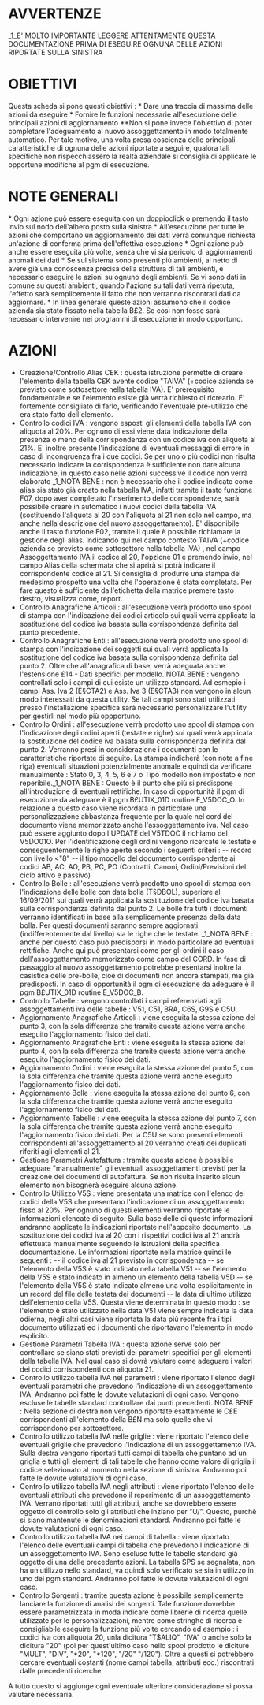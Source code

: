 # AVVERTENZE

_1_E' MOLTO IMPORTANTE LEGGERE ATTENTAMENTE QUESTA DOCUMENTAZIONE PRIMA DI ESEGUIRE OGNUNA DELLE AZIONI RIPORTATE SULLA SINISTRA

# OBIETTIVI

Questa scheda si pone questi obiettivi : 
\* Dare una traccia di massima delle azioni da eseguire
\* Fornire le funzioni necessarie all'esecuzione delle principali azioni di aggiornamento
**Non si pone invece l'obiettivo di poter completare l'adeguamento al nuovo assoggettamento in modo totalmente automatico. Per tale motivo, una volta presa coscienza delle principali caratteristiche di ognuna delle azioni riportate a seguire, qualora tali specifiche non rispecchiassero la realtà aziendale si consiglia di applicare le opportune modifiche al pgm di esecuzione. 

# NOTE GENERALI

\* Ogni azione può essere eseguita con un doppioclick o premendo il tasto invio sul nodo dell'albero posto sulla sinistra
\* All'esecuzione per tutte le azioni che comportano un aggiornamento dei dati verrà comunque richiesta un'azione di conferma prima dell'effettiva esecuzione
\* Ogni azione può anche essere eseguita più volte, senza che vi sia pericolo di aggiornamenti anomali dei dati
\* Se sul sistema sono presenti più ambienti, al netto di avere già una conoscenza precisa della struttura di tali ambienti, è necessario eseguire le azioni su ognuno degli ambienti. Se vi sono dati in comune su questi ambienti, quando l'azione su tali dati verrà ripetuta, l'effetto sarà semplicemente il fatto che non verranno riscontrati dati da aggiornare.
\* In linea generale queste azioni assumono che il codice azienda sia stato fissato nella tabella B£2. Se così non fosse sarà necessario intervenire nei programmi di esecuzione in modo opportuno.

# AZIONI

- Creazione/Controllo Alias C£K :  questa istruzione permette di creare l'elemento della tabella C£K avente codice "TAIVA" (+codice azienda se previsto come sottosettore nella tabella IVA).  E' prerequisito fondamentale e se l'elemento esiste già verrà richiesto di ricrearlo. E' fortemente consigliato di farlo, verificando l'eventuale pre-utilizzo che era stato fatto dell'elemento.
- Controllo codici IVA :  vengono esposti gli elementi della tabella IVA con aliquota al 20%. Per ognuno di essi viene data indicazione della presenza o meno della corrispondenza con un codice iva con aliquota al 21%. E' inoltre presente l'indicazione di eventuali messaggi di errore  in caso di incongruenza fra i due codici. Se per uno o più codici non risulta necessario indicare la corrispondenza è sufficiente non dare alcuna indicazione, in questo caso nelle azioni successive il codice non verrà elaborato _1_NOTA BENE :  non è necessario che il codice indicato come alias sia stato già creato nella tabella IVA, infatti tramite il tasto funzione F07, dopo aver completato l'inserimento delle corrispondenze, sarà possibile creare in automatico i nuovi codici della tabella IVA (sostituendo l'aliquota al 20 con l'aliquota al 21 non solo nel campo, ma anche nella descrizione del nuovo assoggettamento).  E' disponibile anche il tasto funzione F02, tramite il quale è possibile richiamare la gestione degli alias. Indicando qui nel campo contesto TAIVA  (+codice azienda se previsto come sottosettore nella tabella IVA) , nel campo Assoggettamento IVA il codice al 20, l'opzione 01 e premendo invio, nel campo Alias della schermata che si aprirà si potrà indicare il corrispondente codice al 21. Si consiglia di produrre una stampa del medesimo prospetto una volta  che l'operazione è stata completata. Per fare questo è sufficiente dall'etichetta della matrice premere tasto destro, visualizza come, report.
- Controllo Anagrafiche Articoli :  all'esecuzione verrà prodotto uno spool di stampa con l'indicazione dei codici articolo sui quali verrà applicata la sostituzione del codice iva basata sulla corrispondenza definita dal punto precedente.
- Controllo Anagrafiche Enti :  all'esecuzione verrà prodotto uno spool di stampa con l'indicazione dei soggetti sui quali verrà applicata la sostituzione del codice iva basata sulla corrispondenza definita dal punto 2. Oltre che all'anagrafica di base, verrà adeguata anche l'estensione £14 - Dati specifici per modello.
NOTA BENE :  vengono controllati solo i campi di cui esiste un utilizzo standard. Ad esmepio i campi Ass. Iva 2 (E§CTA2) e Ass. Iva 3 (E§CTA3) non vengono in alcun modo interessati da questa utility. Se tali campi sono stati utilizzati presso l'installazione specifica sarà necessario personalizzare l'utility per gestirli nel modo più oppportuno.
- Controllo Ordini :  all'esecuzione verrà prodotto uno spool di stampa con l'indicazione degli ordini aperti (testate e righe) sui quali verrà applicata la sostituzione del codice iva basata sulla corrispondenza definita dal punto 2. Verranno presi in considerazione i documenti con le caratteristiche riportate di seguito. La stampa indicherà (con note a fine riga) eventuali situazioni potenzialmente anomale e quindi da verificare manualmente :  Stato 0, 3, 4, 5, 6 e 7 o Tipo modello non impostato e non reperibile._1_NOTA BENE :  Questo è il punto che più si predispone all'introduzione di eventuali rettifiche. In caso di opportunità il pgm di esecuzione da adeguare è il pgm B£UTIX_01D routine E_V5DOC_O. In relazione a questo caso viene ricordata in particolare una personalizzazione abbastanza frequente per la quale nel cord del documento viene memorizzato anche l'assoggettamento iva. Nel caso può essere aggiunto dopo l'UPDATE del V5TDOC il richiamo del V5DO01O. Per l'identificazione degli ordini
vengono ricercate le testate e conseguentemente le righe aperte secondo i seguenti criteri : 
-- record con livello <"8"
-- il tipo modello del documento corrispondente ai codici AB, AC, AO, PB, PC, PO (Contratti, Canoni, Ordini/Previsioni del ciclo attivo e passivo)
- Controllo Bolle :  all'esecuzione verrà prodotto uno spool di stampa con l'indicazione delle bolle con data bolla (T§DBOL), superiore al 16/09/2011 sui quali verrà applicata la sostituzione del codice iva basata sulla corrispondenza definita dal punto 2. Le bolle fra tutti i documenti verranno identificati in base alla semplicemente presenza della data bolla. Per  questi documenti saranno sempre aggiornati (indifferentemente dal livello) sia le righe che le testate. _1_NOTA BENE :  anche per questo caso può predisporsi in modo particolare ad eventuali rettifiche. Anche qui può presentarsi come per gli ordini il caso dell'assoggettamento memorizzato come campo del CORD. In fase di passaggio al nuovo assoggettamento potrebbe presentarsi inoltre la casistica delle pre-bolle, cioè di documenti non ancora stampati, ma già predisposti. In caso di opportunità il pgm di esecuzione da adeguare è il pgm B£UTIX_01D routine E_V5DOC_B.
- Controllo Tabelle :  vengono controllati i campi referenziati agli assoggettamenti iva delle tabelle :  V51, C51, BRA, C6S, G9S e C5U.
- Aggiornamento Anagrafiche Articoli :  viene eseguita la stessa azione del punto 3, con la sola differenza che tramite questa azione verrà anche eseguito l'aggiornamento fisico dei dati.
- Aggiornamento Anagrafiche Enti :  viene eseguita la stessa azione del punto 4, con la sola differenza che tramite questa azione verrà anche eseguito l'aggiornamento fisico dei dati.
- Aggiornamento Ordini :  viene eseguita la stessa azione del punto 5, con la sola differenza che tramite questa azione verrà anche eseguito l'aggiornamento fisico dei dati.
- Aggiornamento Bolle :  viene eseguita la stessa azione del punto 6, con la sola differenza che tramite questa azione verrà anche eseguito l'aggiornamento fisico dei dati.
- Aggiornamento Tabelle :  viene eseguita la stessa azione del punto 7, con la sola differenza che tramite questa azione verrà anche eseguito l'aggiornamento fisico dei dati. Per la C5U se sono presenti elementi corrispondenti all'assoggettamento al 20 verranno creati dei duplicati riferiti agli elementi al 21.
- Gestione Parametri Autofattura :  tramite questa azione è possibile adeguare "manualmente" gli eventuali assoggettamenti previsti per la creazione dei documenti di autofattura. Se non risulta inserito alcun elemento non bisognerà eseguire alcuna azione.
- Controllo Utilizzo V5S :  viene presentata una matrice con l'elenco dei codici della V5S che presentano l'indicazione di un assoggettamento fisso al 20%. Per ognuno di questi elementi verranno riportate le informazioni elencate di seguito. Sulla base delle di queste informazioni andranno applicate le indicazioni riportate nell'apposito documento. La sostituzione dei codici iva al 20 con i rispettivi codici iva al 21 andrà effettuata manualmente seguendo le istruzioni della specifica documentazione. Le informazioni riportate nella matrice quindi le seguenti : 
-- il codice iva al 21 previsto in corrispondenza
-- se l'elemento della V5S è stato indicato nella tabella V51
-- se l'elemento della V5S è stato indicato in almeno un elemento della tabella V5D
-- se l'elemento della V5S è stato indicato almeno una volta esplicitamente in un record del file delle testata dei documenti
-- la data di ultimo utilizzo dell'elemento della V5S. Questa viene determinata in questo modo :  se l'elemento è stato utilizzato nella data V51 viene sempre indicata la data odierna, negli altri casi viene riportata la data più recente fra i tipi documento utilizzati ed i documenti che riportavano l'elemento in modo esplicito.
- Gestione Parametri Tabella IVA :  questa azione serve solo per controllare se siano stati previsti dei parametri specifici per gli elementi della tabella IVA. Nel qual caso si dovrà valutare come adeguare i valori dei codici corrispondenti con aliquota 21.
- Controllo utilizzo tabella IVA nei parametri :  viene riportato l'elenco degli eventuali parametri che prevedono l'indicazione di un assoggettamento IVA. Andranno poi fatte le dovute valutazioni di ogni caso. Vengono escluse le tabelle standard controllare dai punti precedenti. NOTA BENE :  Nella sezione di destra non vengono riportate esattamente le C£E corrispondenti all'elemento della B£N ma solo quelle che vi corrispondono per sottosettore.
- Controllo utilizzo tabella IVA nelle griglie :  viene riportato l'elenco delle eventuali griglie che prevedono l'indicazione di un assoggettamento IVA. Sulla destra vengono riportati tutti campi di tabella che puntano ad un griglia e tutti gli elementi di tali tabelle che hanno come valore di griglia il codice selezionato al momento nella sezione di sinistra. Andranno poi fatte le dovute valutazioni di ogni caso.
- Controllo utilizzo tabella IVA negli attributi :  viene riportato l'elenco delle eventuali attributi che prevedono il reperimento di un assoggettamento IVA. Verrano riportati tutti gli attributi, anche se dovrebbero essere oggetto di controllo solo gli attributi che inziano per "U/". Questo, purchè si siano mantenute le denominazioni standard. Andranno poi fatte le dovute valutazioni di ogni caso.
- Controllo utilizzo tabella IVA nei campi di tabella  :  viene riportato l'elenco delle eventuali campi di tabella che prevedono l'indicazione di un assoggettamento IVA. Sono escluse tutte le tabelle standard già oggetto di una delle precedente azioni. La tabella SPS se segnalata, non ha un utilizzo nello standard, va quindi solo verificato se sia in utilizzo in uno dei pgm standard. Andranno poi fatte le dovute valutazioni di ogni caso.
- Controllo Sorgenti :  tramite questa azione è possibile semplicemente lanciare la funzione di analisi dei sorgenti. Tale funzione dovrebbe essere parametrizzata in moda indicare come librerie di ricerca quelle utilizzate per le personalizzazioni, mentre come stringhe di ricerca è consigliabile eseguire la funzione più volte cercando ed esempio :  i codici iva con aliquota 20, unla dicitura "T$ALIQ", "IVA" o anche solo la dicitura "20" (poi per quest'ultimo caso nello spool prodotto le diciture "MULT", "DIV", "\*20", "\*120", "/20" "/120").   Oltre a questi si potrebbero cercare eventuali costanti (nome campi tabella, attributi ecc.) riscontrati dalle precedenti ricerche.



A tutto questo si aggiunge ogni eventuale ulteriore considerazione si possa valutare necessaria.
